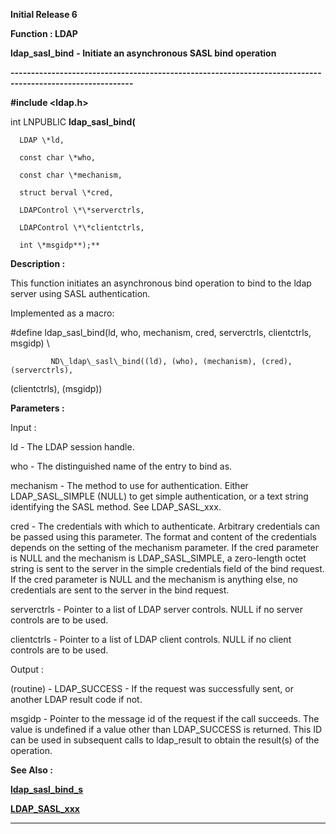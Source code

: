 




<!--
 /\* Font Definitions \*/
 @font-face
 {font-family:Helv;
 panose-1:2 11 6 4 2 2 2 3 2 4;}
@font-face
 {font-family:"Cambria Math";
 panose-1:2 4 5 3 5 4 6 3 2 4;}
 /\* Style Definitions \*/
 p.MsoNormal, li.MsoNormal, div.MsoNormal
 {margin-top:0cm;
 margin-right:0cm;
 margin-bottom:8.0pt;
 margin-left:0cm;
 line-height:107%;
 font-size:11.0pt;
 font-family:"Calibri",sans-serif;}
.MsoChpDefault
 {font-size:11.0pt;}
.MsoPapDefault
 {margin-bottom:8.0pt;
 line-height:107%;}
 /\* Page Definitions \*/
 @page WordSection1
 {size:612.0pt 792.0pt;
 margin:72.0pt 72.0pt 72.0pt 72.0pt;}
div.WordSection1
 {page:WordSection1;}
-->




**Initial Release 6**



**Function : LDAP**



**ldap\_sasl\_bind** **- Initiate
an asynchronous SASL bind operation**


**----------------------------------------------------------------------------------------------------------**



**#include <ldap.h>**



int
LNPUBLIC **ldap\_sasl\_bind(**  

      LDAP \*ld,  

      const char \*who,  

      const char \*mechanism,  

      struct berval \*cred,  

      LDAPControl \*\*serverctrls,  

      LDAPControl \*\*clientctrls,  

      int \*msgidp**);**



**Description :**



This
function initiates an asynchronous bind operation to bind to the ldap server
using SASL authentication.


 


Implemented
as a macro:


 


#define
ldap\_sasl\_bind(ld, who, mechanism, cred, serverctrls, clientctrls, msgidp) \  

             ND\_ldap\_sasl\_bind((ld), (who), (mechanism), (cred), (serverctrls),
(clientctrls), (msgidp))


 


**Parameters :**



Input :  

ld  -  The LDAP session handle.  

  

who  -  The distinguished name of the entry to bind as.  

  

mechanism  -  The method to use for authentication.  Either LDAP\_SASL\_SIMPLE
(NULL) to get simple authentication, or a text string identifying the SASL
method.  See LDAP\_SASL\_xxx.  

  

cred  -  The credentials with which to authenticate. Arbitrary credentials can
be passed using this parameter. The format and content of the credentials
depends on the setting of the mechanism parameter.  If the cred parameter is
NULL and the mechanism is LDAP\_SASL\_SIMPLE, a zero-length octet string is sent
to the server in the simple credentials field of the bind request.  If the cred
parameter is NULL and the mechanism is anything else, no credentials are sent
to the server in the bind request.  

  

serverctrls  -  Pointer to a list of LDAP server controls.  NULL if no server
controls are to be used.  

  

clientctrls  -  Pointer to a list of LDAP client controls.  NULL if no client
controls are to be used.  

  




Output :  

(routine)  -  LDAP\_SUCCESS  - If the request was successfully sent, or another
LDAP result code if not.  

  

  

msgidp  -  Pointer to the message id of the request if the call succeeds. The
value is undefined if a value other than LDAP\_SUCCESS is returned.   This ID
can be used in subsequent calls to ldap\_result to obtain the result(s) of the
operation.  

  




 **See Also :**


**[ldap\_sasl\_bind\_s](notes:///8525872100478C66/61FD4E9848264AD28525620B006BA8BD/77A8C62045FB561785256F5C00488A9E)**


**[LDAP\_SASL\_xxx](LDAP_SASL_xxx.md)**



----------------------------------------------------------------------------------------------------------


 






